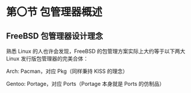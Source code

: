 # 第〇节 包管理器概述

## FreeBSD 包管理器设计理念 <a href="#freebsd-bao-guan-li-qi-she-ji-li-nian" id="freebsd-bao-guan-li-qi-she-ji-li-nian"></a>

熟悉 Linux 的人也许会发现，FreeBSD 的包管理方案实际上大约等于以下两大 Linux 发行版包管理器的完美合体：

Arch: Pacman，对应 Pkg（同样秉持 KISS 的理念）

Gentoo: Portage，对应 Ports（Portage 本身就是 Ports 的仿制品）
